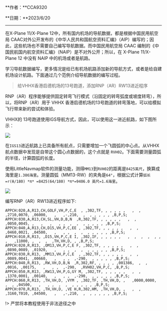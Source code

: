 **作者：**CCA9320

**日期：**2023/6/20

---

在X-Plane 11/X-Plane 12中，所有国内机场的导航数据，都是根据中国民用航空局 CAAC对外公开发布的《中华人民共和国航空资料汇编》（AIP）编写的；因此，这些机场也不需要自己编写导航数据。而中国民用航空局 CAAC 编制的《中国民航国内航空资料汇编》（NAIP）是不对外公开；所以，在 X-Plane 11/X-Plane 12 中没有 NAIP 中的机场或者是航路。

学习导航数据编写，更多情况是给已有机场航路添加新的导航方式，或者是给自建机场设计航路。下面通过几个范例介绍导航数据的编写过程。

> 给VHHX香港启德机场的13号跑道，添加RNP（AR）RW13进近程序

RNP（AR）程序能够提供固定转弯飞行模式（沿固定的转弯弧度或坡度转弯），所以，将RNP（AR）用于 VHHX 香港启德机场的13号跑道的转弯落地，可以给模拟飞行带来新的尝试和体验。

VHHX的 13号跑道使用IGS导航方式，因此，可以使用这一进近航路，如下图所示：

![](https://picso.sunbangyan.cn/2023/06/30/k28819.png)

在`IGS13`进近航路上已具备所有航点，只需要增加一个飞圆弧的中心点。从VHHX航点数据中发现是自带这个圆心点数据的，这个点就是 `RVH02`。下面需要测量圆弧的半径，计算圆弧的长度。

使用LittleNavmap软件的测量功能，测得`MM13`到`RVH02`的距离是`8425英尺`，换算成海里是`1.386海里`。测量圆弧（MM13-RW）的夹角是`64°`，根据公式计算`弧长=r(θ/180) *π* =8425(64/180) *π*=9406.0 英尺=1.6海里`。

<img src="https://picdo.sunbangyan.cn/2023/06/30/k307nn.png"  />



编写RNP（AR）RW13进近程序如下:

```APPCH:010,A,R13,CH,CH,VH,D, ,V A, ,302,IF, , , , , ,   ,  ,  ,  ,  , ,08000,   ,11000, ,  ,  ,  , , , , , ,B,P,S;
APPCH:020,A,R13,CH,GOLF,VH,P,C,E  , ,302,TF, , , , , ,   ,  ,  ,2710,0070, ,06000,   ,   ,-,210,  ,  , , , , , ,B,P,S;
APPCH:030,A,R13,CH,SL,VH,D,B,N  ,R,302,TF, , , , , ,   ,  ,  ,0050,0045, ,   ,   ,   , ,  ,  ,  , , , , , ,B,P,S;
APPCH:040,A,R13,CH,D15,VH,P,C,EE , ,302,TF, , , , , ,   ,  ,  ,0460,0021, ,04500,   ,   , ,  ,  ,  , , , , , ,B,P,S;
APPCH:010,R,R13, ,D15,VH,P,C,E I, ,302,IF, , , , , ,   ,  ,  ,  ,  , ,   ,   ,11000, ,  ,  ,  ,TH,VH,D, , ,B,P,S;
APPCH:020,R,R13, ,OM13,VH,P,C,E F, ,302,TF, , , , , ,   ,  ,  ,0890,0089, ,01920,   ,   , ,  ,  ,  , , , , , ,B,P,S;
APPCH:030,R,R13, ,MM13,VH,P,C,E  , ,302,TF, , , , , ,   ,  ,  ,0089,0041, ,00660,   ,   , ,  ,-290,  , , , , , ,B,P,S;
APPCH:040,R,R13, ,RW,VH,D,B,N  ,R,302,RF, , , , , ,001386,  ,  ,  ,0016, ,00175,   ,   , ,  ,-290,  ,RVH02,VH,P,C, ,B,P,S;
APPCH:050,R,R13, ,RW13,VH,P,G,GY M, ,302,TF, , , , , ,   ,  ,  ,1370,0001, ,00140,   ,   , ,  ,-290,  , , , , , ,B,P,S;
APPCH:060,R,R13, ,TH,VH,D, ,VYM , ,302,TF, ,TH,VH,D, ,   ,0000,0000,  ,  , ,04500,   ,   , ,  ,  ,  , , , , , ,B,P,S;
APPCH:070,R,R13, ,TH,VH,D, ,VE H,R,302,HM, ,TH,VH,D, ,   ,  ,  ,3160,T010, ,04500,   ,   ,-,210,  ,  , , , , , ,B,P,S;
```

!> 严禁将本教程使用于非法途径之中